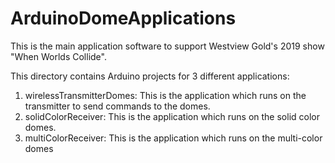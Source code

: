 # ArduinoDomeApplications
This is the main application software to support Westview Gold's 2019 show "When Worlds Collide".  

This directory contains Arduino projects for 3 different applications:

1. wirelessTransmitterDomes: This is the application which runs on the transmitter to send commands to the domes.
2. solidColorReceiver: This is the application which runs on the solid color domes.  
3. multiColorReceiver: This is the application which runs on the multi-color domes
